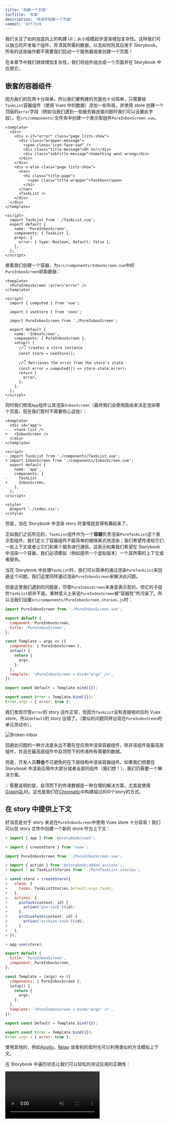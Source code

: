 ```yaml
---
title: '构建一个页面'
tocTitle: '页面'
description: '用组件构建一个页面'
commit: '97f73c6'
---
```


我们关注了如何自底向上的构建 UI；从小规模起步逐渐增加复杂性。这样我们可以独立的开发每个组件，弄清其所需的数据，以及如何将其应用于 Storybook。所有的这些操作都不需要我们启动一个服务器或者创建一个页面！

在本章节中我们继续增加复杂性，我们将组件组合成一个页面并在 Storybook 中应用它。

## 嵌套的容器组件

因为我们的应用十分简单，所以我们要构建的页面也十分简单，只需要给`TaskList`容器组件（使用 Vuex 中的数据）添加一些布局，并使用 store 创建一个顶层的`error`字段（例如当我们遇到一些服务器连接问题时我们可以设置此字段）。在`src/components/`文件夹中创建一个表示型组件`PureInboxScreen.vue`。

```html:title=src/components/PureInboxScreen.vue
<template>
  <div>
    <div v-if="error" class="page lists-show">
      <div class="wrapper-message">
        <span class="icon-face-sad" />
        <div class="title-message">Oh no!</div>
        <div class="subtitle-message">Something went wrong</div>
      </div>
    </div>
    <div v-else class="page lists-show">
      <nav>
        <h1 class="title-page">
          <span class="title-wrapper">Taskbox</span>
        </h1>
      </nav>
      <TaskList />
    </div>
  </div>
</template>

<script>
  import TaskList from './TaskList.vue';
  export default {
    name: 'PureInboxScreen',
    components: { TaskList },
    props: {
      error: { type: Boolean, default: false },
    },
  };
</script>
```

接着我们创建一个容器，为`src/components/InboxScreen.vue`中的`PureInboxScreen`抓取数据：

```html:title=src/components/InboxScreen.vue
<template>
  <PureInboxScreen :error="error" />
</template>

<script>
  import { computed } from 'vue';

  import { useStore } from 'vuex';

  import PureInboxScreen from './PureInboxScreen';

  export default {
    name: 'InboxScreen',
    components: { PureInboxScreen },
    setup() {
      //👇 Creates a store instance
      const store = useStore();

      //👇 Retrieves the error from the store's state
      const error = computed(() => store.state.error);
      return {
        error,
      };
    },
  };
</script>
```

同时我们修改`App`组件让其渲染`InboxScreen`（最终我们会使用路由来决定渲染哪个页面，现在我们暂时不需要担心这些）：

```diff:title=src/App.vue
<template>
  <div id="app">
-   <task-list />
+   <InboxScreen />
  </div>
</template>

<script>
- import TaskList from './components/TaskList.vue';
+ import InboxScreen from './components/InboxScreen.vue';
  export default {
    name: 'app',
    components: {
-     TaskList
+     InboxScreen,
    },
  };
</script>

<style>
  @import './index.css';
</style>
```

但是，当在 Storybook 中渲染 story 时事情就变得有趣起来了。

正如我们之前所见的，`TaskList`组件作为一个**容器**负责渲染`PureTaskList`这个表示型组件。我们定义了容器组件不能简单的被隔离式地渲染；我们希望传递给它们一些上下文或者让它们和某个服务进行通信。这表示如果我们希望在 Storybook 中渲染一个容器，我们必须模拟（例如提供一个虚拟版本）一个其所需的上下文或者服务。

当在 Storybook 中处理`TaskList`时，我们可以简单的通过渲染`PureTaskList`来回避这个问题。我们这里同样通过渲染`PureInboxScreen`来解决此问题。

但是这里我们遇到的问题是，尽管`PureInboxScreen`本身是表示型的，但它的子组件`TaskList`却并不是。某种意义上来说`PureIndexScreen`被“容器性”所污染了。所以当我们设置`src/components/PureInboxScreen.stories.js`时：

```js:title=src/components/PureInboxScreen.stories.js
import PureInboxScreen from './PureInboxScreen.vue';

export default {
  component: PureInboxScreen,
  title: 'PureInboxScreen',
};

const Template = args => ({
  components: { PureInboxScreen },
  setup() {
    return {
      args,
    };
  },
  template: '<PureInboxScreen v-bind="args" />',
});

export const Default = Template.bind({});

export const Error = Template.bind({});
Error.args = { error: true };
```

我们发现尽管`error`的 story 运作正常，但因为`TaskList`没有连接相对应的 Vuex store，所以`default`的 story 出错了。（类似的问题同样出现在`PureIndexSreen`的单元测试中）。

![Broken inbox](/intro-to-storybook/broken-inboxscreen-vue.png)

回避此问题的一种方法是永远不要在您应用中渲染容器组件，除非该组件是最高层组件，并且在最高层组件中自顶而下的传递所有需要的数据。

但是，开发人员**将会**不可避免的在下层结构中渲染容器组件。如果我们想要在 Storybook 中渲染应用中大部分或者全部的组件（我们想！），我们仍需要一个解决方案。

<div class="aside">
💡 需要说明的是，自顶而下的传递数据是一种合理的解决方案，尤其是使用<a href="http://graphql.org/">GraphQL</a>时。这也是我们在<a href="https://www.chromatic.com/?utm_source=storybook_website&utm_medium=link&utm_campaign=storybook">Chromatic</a>中构建超过800个story的方式。
</div>

## 在 story 中提供上下文

好消息是对于 story 来说在`PureInboxScreen`中使用 Vuex store 十分容易！我们可以在 story 文件中创建一个新的 store 作为上下文：

```diff:title=src/components/PureInboxScreen.stories.js
+ import { app } from '@storybook/vue3';

+ import { createStore } from 'vuex';

import PureInboxScreen from './PureInboxScreen.vue';

+ import { action } from '@storybook/addon-actions';
+ import * as TaskListStories from './PureTaskList.stories';

+ const store = createStore({
+   state: {
+     tasks: TaskListStories.Default.args.tasks,
+   },
+   actions: {
+     pinTask(context, id) {
+       action("pin-task")(id);
+     },
+     archiveTask(context, id) {
+       action("archive-task")(id);
+     },
+   },
+ });

+ app.use(store);

export default {
  title: 'PureInboxScreen',
  component: PureInboxScreen,
};

const Template = (args) => ({
  components: { PureInboxScreen },
  setup() {
    return {
      args,
    };
  },
  template: '<PureInboxScreen v-bind="args" />',
});

export const Default = Template.bind({});

export const Error = Template.bind({});
Error.args = { error: true };
```

使用其他的，例如[Apollo](https://www.npmjs.com/package/apollo-storybook-decorator)，[Relay](https://github.com/orta/react-storybooks-relay-container) 或者别的库时也可以利用类似的方法模拟上下文。

在 Storybook 中遍历状态让我们可以轻松的测试应用的正确性：

<video autoPlay muted playsInline loop >

  <source
    src="/intro-to-storybook/finished-inboxscreen-states-6-0.mp4"
    type="video/mp4"
  />
</video>

## 组件驱动开发

我们以`Task`起步，进一步实现`TaskList`，现在我们创建了整个页面的 UI。我们的`InboxScreen`包括了一个嵌套容器组件，以及一系列相关联的 story。

<video autoPlay muted playsInline loop style="width:480px; height:auto; margin: 0 auto;">
  <source
    src="/intro-to-storybook/component-driven-development-optimized.mp4"
    type="video/mp4"
  />
</video>

[**组件驱动开发**](https://www.componentdriven.org/)让您可以一步步的在升级组件结构的同时扩展应用的复杂性。同时也使得我们可以更专注于开发本身，并提高对所有可能的 UI 排列组合的覆盖率。简而言之，CDD 帮助您创建了高质量以及更复杂的 UI。

我们还没有完全结束 - 光创建 UI 是不够的。我们仍需要保证应用的耐用性。

<div class="aside">
💡 别忘了提交您的代码！
</div>
